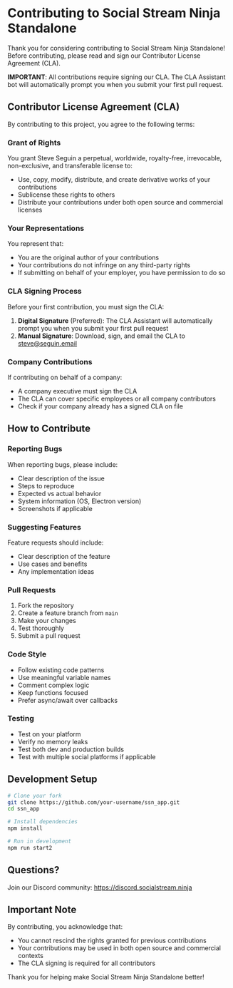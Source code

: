 # Contributing to Social Stream Ninja Standalone

Thank you for considering contributing to Social Stream Ninja Standalone! Before contributing, please read and sign our Contributor License Agreement (CLA).

**IMPORTANT**: All contributions require signing our CLA. The CLA Assistant bot will automatically prompt you when you submit your first pull request.

## Contributor License Agreement (CLA)

By contributing to this project, you agree to the following terms:

### Grant of Rights

You grant Steve Seguin a perpetual, worldwide, royalty-free, irrevocable, non-exclusive, and transferable license to:
- Use, copy, modify, distribute, and create derivative works of your contributions
- Sublicense these rights to others
- Distribute your contributions under both open source and commercial licenses

### Your Representations

You represent that:
- You are the original author of your contributions
- Your contributions do not infringe on any third-party rights
- If submitting on behalf of your employer, you have permission to do so

### CLA Signing Process

Before your first contribution, you must sign the CLA:

1. **Digital Signature** (Preferred): The CLA Assistant will automatically prompt you when you submit your first pull request
2. **Manual Signature**: Download, sign, and email the CLA to steve@seguin.email

### Company Contributions

If contributing on behalf of a company:
- A company executive must sign the CLA
- The CLA can cover specific employees or all company contributors
- Check if your company already has a signed CLA on file

## How to Contribute

### Reporting Bugs

When reporting bugs, please include:
- Clear description of the issue
- Steps to reproduce
- Expected vs actual behavior
- System information (OS, Electron version)
- Screenshots if applicable

### Suggesting Features

Feature requests should include:
- Clear description of the feature
- Use cases and benefits
- Any implementation ideas

### Pull Requests

1. Fork the repository
2. Create a feature branch from `main`
3. Make your changes
4. Test thoroughly
5. Submit a pull request

### Code Style

- Follow existing code patterns
- Use meaningful variable names
- Comment complex logic
- Keep functions focused
- Prefer async/await over callbacks

### Testing

- Test on your platform
- Verify no memory leaks
- Test both dev and production builds
- Test with multiple social platforms if applicable

## Development Setup

```bash
# Clone your fork
git clone https://github.com/your-username/ssn_app.git
cd ssn_app

# Install dependencies
npm install

# Run in development
npm run start2
```

## Questions?

Join our Discord community: https://discord.socialstream.ninja

## Important Note

By contributing, you acknowledge that:
- You cannot rescind the rights granted for previous contributions
- Your contributions may be used in both open source and commercial contexts
- The CLA signing is required for all contributors

Thank you for helping make Social Stream Ninja Standalone better!
